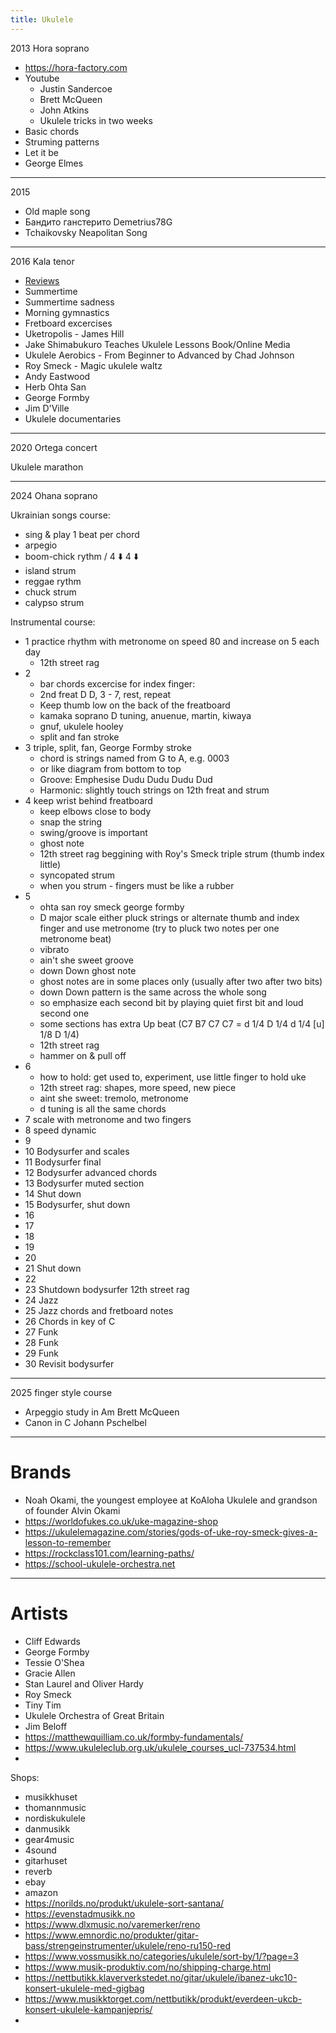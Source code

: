 ```yaml
---
title: Ukulele
---
```


2013 Hora soprano

* https://hora-factory.com
* Youtube
  * Justin Sandercoe
  * Brett McQueen
  * John Atkins
  * Ukulele tricks in two weeks
* Basic chords
* Struming patterns
* Let it be
* George Elmes

---

2015
* Old maple song
* Бандито ганстерито Demetrius78G
* Tchaikovsky Neapolitan Song

---

2016 Kala tenor

* [Reviews](https://www.gotaukulele.com)
* Summertime
* Summertime sadness
* Morning gymnastics
* Fretboard excercises
* Uketropolis - James Hill
* Jake Shimabukuro Teaches Ukulele Lessons Book/Online Media
* Ukulele Aerobics - From Beginner to Advanced by Chad Johnson
* Roy Smeck - Magic ukulele waltz
* Andy Eastwood
* Herb Ohta San
* George Formby
* Jim D'Ville
* Ukulele documentaries

---

2020 Ortega concert

Ukulele marathon

---

2024 Ohana soprano

Ukrainian songs course:
* sing & play 1 beat per chord
* arpegio
* boom-chick rythm / 4 ⬇️ 4 ⬇️
* island strum
* reggae rythm
* chuck strum
* calypso strum
  
Instrumental course:
* 1 practice rhythm with metronome on speed 80 and increase on 5 each day
  * 12th street rag
* 2
  * bar chords excercise for index finger:
  * 2nd freat D D, 3 - 7, rest, repeat
  * Keep thumb low on the back of the freatboard
  * kamaka soprano D tuning, anuenue, martin, kiwaya
  * gnuf, ukulele hooley
  * split and fan stroke
* 3 triple, split, fan, George Formby stroke
  * chord is strings named from G to A, e.g. 0003
  * or like diagram from bottom to top
  * Groove: Emphesise Dudu Dudu Dudu Dud
  * Harmonic: slightly touch strings on 12th freat and strum
* 4 keep wrist behind freatboard
  * keep elbows close to body
  * snap the string
  * swing/groove is important
  * ghost note
  * 12th street rag beggining with Roy's Smeck triple strum (thumb index little)
  * syncopated strum
  * when you strum - fingers must be like a rubber
* 5
  * ohta san roy smeck george formby
  * D major scale either pluck strings or alternate thumb and index finger and use metronome (try to pluck two notes per one metronome beat)
  * vibrato
  * ain't she sweet groove
  * down Down ghost note
  * ghost notes are in some places only (usually after two after two bits)
  * down Down pattern is the same across the whole song
  * so emphasize each second bit by playing quiet first bit and loud second one 
  * some sections has extra Up beat (C7 B7 C7 C7 = d 1/4 D 1/4 d 1/4  [u] 1/8 D 1/4)
  * 12th street rag
  * hammer on & pull off 
* 6
  * how to hold: get used to, experiment, use little finger to hold uke
  * 12th street rag: shapes, more speed, new piece
  * aint she sweet: tremolo, metronome
  * d tuning is all the same chords
* 7 scale with metronome and two fingers
* 8 speed dynamic
* 9 
* 10 Bodysurfer and scales
* 11 Bodysurfer final
* 12 Bodysurfer advanced chords
* 13 Bodysurfer muted section
* 14 Shut down
* 15 Bodysurfer, shut down
* 16
* 17
* 18
* 19
* 20
* 21 Shut down
* 22
* 23 Shutdown bodysurfer 12th street rag
* 24 Jazz
* 25 Jazz chords and fretboard notes
* 26 Chords in key of C
* 27 Funk
* 28 Funk
* 29 Funk
* 30 Revisit bodysurfer

---

2025 finger style course
* Arpeggio study in Am Brett McQueen
* Canon in C Johann Pschelbel

---

# Brands

* Noah Okami, the youngest employee at KoAloha Ukulele and grandson of founder Alvin Okami
* https://worldofukes.co.uk/uke-magazine-shop
* https://ukulelemagazine.com/stories/gods-of-uke-roy-smeck-gives-a-lesson-to-remember
* https://rockclass101.com/learning-paths/
* https://school-ukulele-orchestra.net

---

# Artists

* Cliff Edwards
* George Formby
* Tessie O'Shea
* Gracie Allen
* Stan Laurel and Oliver Hardy
* Roy Smeck
* Tiny Tim
* Ukulele Orchestra of Great Britain
* Jim Beloff
* https://matthewquilliam.co.uk/formby-fundamentals/
* https://www.ukuleleclub.org.uk/ukulele_courses_ucl-737534.html
* 

Shops:
- musikkhuset
- thomannmusic
- nordiskukulele
- danmusikk
- gear4music
- 4sound
- gitarhuset
- reverb
- ebay
- amazon
- https://norilds.no/produkt/ukulele-sort-santana/
- https://evenstadmusikk.no
- https://www.dlxmusic.no/varemerker/reno
- https://www.emnordic.no/produkter/gitar-bass/strengeinstrumenter/ukulele/reno-ru150-red
- https://www.vossmusikk.no/categories/ukulele/sort-by/1/?page=3
- https://www.musik-produktiv.com/no/shipping-charge.html
- https://nettbutikk.klaververkstedet.no/gitar/ukulele/ibanez-ukc10-konsert-ukulele-med-gigbag
- https://www.musikktorget.com/nettbutikk/produkt/everdeen-ukcb-konsert-ukulele-kampanjepris/
- 


